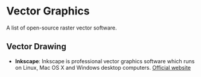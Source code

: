 # Vector Graphics

A list of open-source raster vector software.

## Vector Drawing

- **Inkscape**: Inkscape is professional vector graphics software which runs on Linux, Mac OS X and Windows desktop computers.
  [Official website](https://inkscape.org/)
